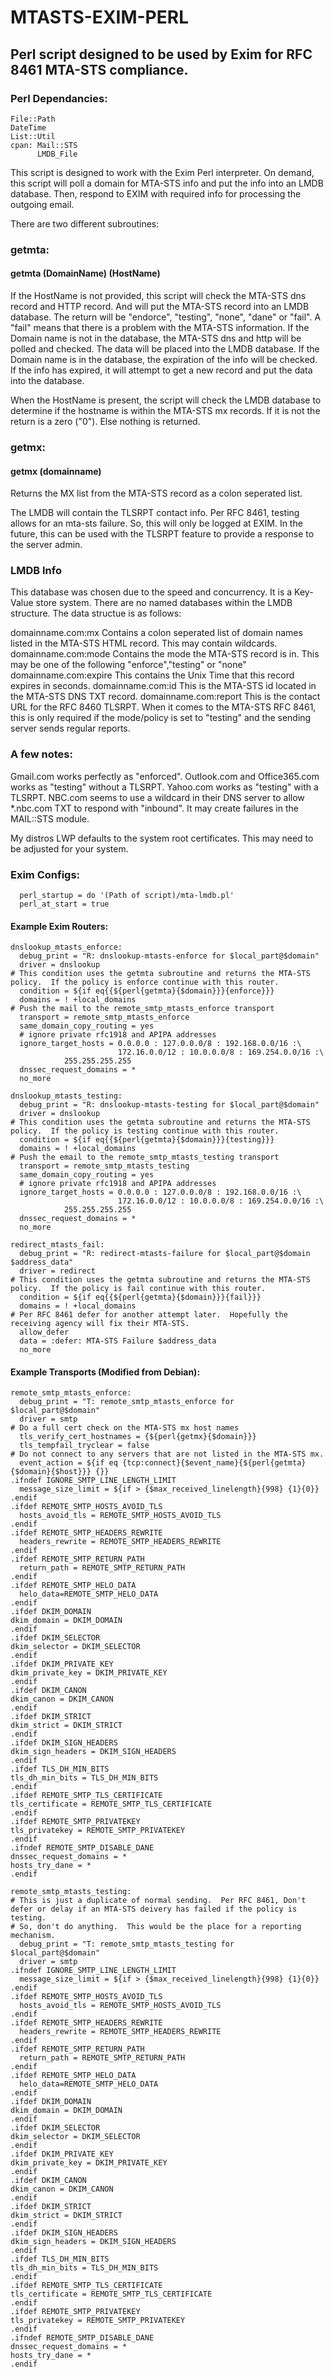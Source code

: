 # MTASTS-EXIM-PERL
## Perl script designed to be used by Exim for RFC 8461 MTA-STS compliance.

### Perl Dependancies:
```
File::Path
DateTime
List::Util
cpan: Mail::STS
      LMDB_File
```    


This script is designed to work with the Exim Perl interpreter.
On demand, this script will poll a domain for MTA-STS info and put the info into an LMDB database.  Then, respond to EXIM with required info for processing the outgoing email.

There are two different subroutines:

### getmta:
#### getmta (DomainName) (HostName)
  If the HostName is not provided, this script will check the MTA-STS dns record and HTTP record. And will put the MTA-STS record into an LMDB database. The return will be "endorce", "testing", "none", "dane" or "fail".  A "fail" means that there is a problem with the MTA-STS information.
  If the Domain name is not in the database, the MTA-STS dns and http will be polled and checked.  The data will be placed into the LMDB database.
  If the Domain name is in the database, the expiration of the info will be checked.  If the info has expired, it will attempt to get a new record and put the data into the database.
  
  When the HostName is present, the script will check the LMDB database to determine if the hostname is within the MTA-STS mx records.  If it is not the return is a zero ("0"). Else nothing is returned.
  
### getmx:
#### getmx (domainname)
  Returns the MX list from the MTA-STS record as a colon seperated list.
  
The LMDB will contain the TLSRPT contact info.
Per RFC 8461, testing allows for an mta-sts failure.  So, this will only be logged at EXIM.  In the future, this can be used with the TLSRPT feature to provide a response to the server admin.
  
### LMDB Info
This database was chosen due to the speed and concurrency.  It is a Key-Value store system.
There are no named databases within the LMDB structure.
The data structue is as follows:

domainname.com:mx
	Contains a colon seperated list of domain names listed in the MTA-STS HTML record.  This may contain wildcards.
domainname.com:mode
	Contains the mode the MTA-STS record is in.  This may be one of the following "enforce","testing" or "none"
domainname.com:expire
	This contains the Unix Time that this record expires in seconds.
domainname.com:id
	This is the MTA-STS id located in the MTA-STS DNS TXT record.
domainname.com:report
	This is the contact URL for the RFC 8460 TLSRPT.  When it comes to the MTA-STS RFC 8461, this is only required if the mode/policy is set to "testing" and the sending server sends regular reports.
	
### A few notes:
Gmail.com works perfectly as "enforced".
Outlook.com and Office365.com works as "testing" without a TLSRPT.
Yahoo.com works as "testing" with a TLSRPT.
NBC.com seems to use a wildcard in their DNS server to allow *.nbc.com TXT to respond with "inbound".  It may create failures in the MAIL::STS module.

My distros LWP defaults to the system root certificates.  This may need to be adjusted for your system.   



### Exim Configs:
```
  perl_startup = do '(Path of script)/mta-lmdb.pl'
  perl_at_start = true
```  
#### Example Exim Routers:

```
dnslookup_mtasts_enforce:
  debug_print = "R: dnslookup-mtasts-enforce for $local_part@$domain"
  driver = dnslookup
# This condition uses the getmta subroutine and returns the MTA-STS policy.  If the policy is enforce continue with this router.
  condition = ${if eq{{${perl{getmta}{$domain}}}{enforce}}}
  domains = ! +local_domains
# Push the mail to the remote_smtp_mtasts_enforce transport
  transport = remote_smtp_mtasts_enforce
  same_domain_copy_routing = yes
  # ignore private rfc1918 and APIPA addresses
  ignore_target_hosts = 0.0.0.0 : 127.0.0.0/8 : 192.168.0.0/16 :\
                        172.16.0.0/12 : 10.0.0.0/8 : 169.254.0.0/16 :\
			255.255.255.255
  dnssec_request_domains = *
  no_more
```
```
dnslookup_mtasts_testing:
  debug_print = "R: dnslookup-mtasts-testing for $local_part@$domain"
  driver = dnslookup
# This condition uses the getmta subroutine and returns the MTA-STS policy.  If the policy is testing continue with this router.
  condition = ${if eq{{${perl{getmta}{$domain}}}{testing}}}
  domains = ! +local_domains
# Push the email to the remote_smtp_mtasts_testing transport
  transport = remote_smtp_mtasts_testing
  same_domain_copy_routing = yes
  # ignore private rfc1918 and APIPA addresses
  ignore_target_hosts = 0.0.0.0 : 127.0.0.0/8 : 192.168.0.0/16 :\
                        172.16.0.0/12 : 10.0.0.0/8 : 169.254.0.0/16 :\
			255.255.255.255
  dnssec_request_domains = *
  no_more
```
```
redirect_mtasts_fail:
  debug_print = "R: redirect-mtasts-failure for $local_part@$domain $address_data"
  driver = redirect
# This condition uses the getmta subroutine and returns the MTA-STS policy.  If the policy is fail continue with this router.
  condition = ${if eq{{${perl{getmta}{$domain}}}{fail}}}
  domains = ! +local_domains
# Per RFC 8461 defer for another attempt later.  Hopefully the receiving agency will fix their MTA-STS.
  allow_defer
  data = :defer: MTA-STS Failure $address_data
  no_more
```

#### Example Transports (Modified from Debian):
```
remote_smtp_mtasts_enforce:
  debug_print = "T: remote_smtp_mtasts_enforce for $local_part@$domain"
  driver = smtp
# Do a full cert check on the MTA-STS mx host names
  tls_verify_cert_hostnames = {${perl{getmx}{$domain}}}
  tls_tempfail_tryclear = false
# Do not connect to any servers that are not listed in the MTA-STS mx.
  event_action = ${if eq {tcp:connect}{$event_name}{${perl{getmta}{$domain}{$host}}} {}}
.ifndef IGNORE_SMTP_LINE_LENGTH_LIMIT
  message_size_limit = ${if > {$max_received_linelength}{998} {1}{0}}
.endif
.ifdef REMOTE_SMTP_HOSTS_AVOID_TLS
  hosts_avoid_tls = REMOTE_SMTP_HOSTS_AVOID_TLS
.endif
.ifdef REMOTE_SMTP_HEADERS_REWRITE
  headers_rewrite = REMOTE_SMTP_HEADERS_REWRITE
.endif
.ifdef REMOTE_SMTP_RETURN_PATH
  return_path = REMOTE_SMTP_RETURN_PATH
.endif
.ifdef REMOTE_SMTP_HELO_DATA
  helo_data=REMOTE_SMTP_HELO_DATA
.endif
.ifdef DKIM_DOMAIN
dkim_domain = DKIM_DOMAIN
.endif
.ifdef DKIM_SELECTOR
dkim_selector = DKIM_SELECTOR
.endif
.ifdef DKIM_PRIVATE_KEY
dkim_private_key = DKIM_PRIVATE_KEY
.endif
.ifdef DKIM_CANON
dkim_canon = DKIM_CANON
.endif
.ifdef DKIM_STRICT
dkim_strict = DKIM_STRICT
.endif
.ifdef DKIM_SIGN_HEADERS
dkim_sign_headers = DKIM_SIGN_HEADERS
.endif
.ifdef TLS_DH_MIN_BITS
tls_dh_min_bits = TLS_DH_MIN_BITS
.endif
.ifdef REMOTE_SMTP_TLS_CERTIFICATE
tls_certificate = REMOTE_SMTP_TLS_CERTIFICATE
.endif
.ifdef REMOTE_SMTP_PRIVATEKEY
tls_privatekey = REMOTE_SMTP_PRIVATEKEY
.endif
.ifndef REMOTE_SMTP_DISABLE_DANE
dnssec_request_domains = *
hosts_try_dane = *
.endif
```
```
remote_smtp_mtasts_testing:
# This is just a duplicate of normal sending.  Per RFC 8461, Don't defer or delay if an MTA-STS deivery has failed if the policy is testing.
# So, don't do anything.  This would be the place for a reporting mechanism.
  debug_print = "T: remote_smtp_mtasts_testing for $local_part@$domain"
  driver = smtp
.ifndef IGNORE_SMTP_LINE_LENGTH_LIMIT
  message_size_limit = ${if > {$max_received_linelength}{998} {1}{0}}
.endif
.ifdef REMOTE_SMTP_HOSTS_AVOID_TLS
  hosts_avoid_tls = REMOTE_SMTP_HOSTS_AVOID_TLS
.endif
.ifdef REMOTE_SMTP_HEADERS_REWRITE
  headers_rewrite = REMOTE_SMTP_HEADERS_REWRITE
.endif
.ifdef REMOTE_SMTP_RETURN_PATH
  return_path = REMOTE_SMTP_RETURN_PATH
.endif
.ifdef REMOTE_SMTP_HELO_DATA
  helo_data=REMOTE_SMTP_HELO_DATA
.endif
.ifdef DKIM_DOMAIN
dkim_domain = DKIM_DOMAIN
.endif
.ifdef DKIM_SELECTOR
dkim_selector = DKIM_SELECTOR
.endif
.ifdef DKIM_PRIVATE_KEY
dkim_private_key = DKIM_PRIVATE_KEY
.endif
.ifdef DKIM_CANON
dkim_canon = DKIM_CANON
.endif
.ifdef DKIM_STRICT
dkim_strict = DKIM_STRICT
.endif
.ifdef DKIM_SIGN_HEADERS
dkim_sign_headers = DKIM_SIGN_HEADERS
.endif
.ifdef TLS_DH_MIN_BITS
tls_dh_min_bits = TLS_DH_MIN_BITS
.endif
.ifdef REMOTE_SMTP_TLS_CERTIFICATE
tls_certificate = REMOTE_SMTP_TLS_CERTIFICATE
.endif
.ifdef REMOTE_SMTP_PRIVATEKEY
tls_privatekey = REMOTE_SMTP_PRIVATEKEY
.endif
.ifndef REMOTE_SMTP_DISABLE_DANE
dnssec_request_domains = *
hosts_try_dane = *
.endif
```
  
